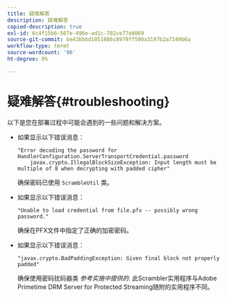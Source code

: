 ```yaml
---
title: 疑难解答
description: 疑难解答
copied-description: true
exl-id: 6c4f15b6-507e-496e-ad1c-702ce77dd069
source-git-commit: be43bbbd1051886c8979ff590a3197b2a7249b6a
workflow-type: tm+mt
source-wordcount: '96'
ht-degree: 0%

---
```


# 疑难解答{#troubleshooting}

以下是您在部署过程中可能会遇到的一些问题和解决方案。

* 如果显示以下错误消息：

   ```
   "Error decoding the password for HandlerConfiguration.ServerTransportCredential.password  
       javax.crypto.IllegalBlockSizeException: Input length must be multiple of 8 when decrypting with padded cipher"
   ```

   确保密码已使用 `ScrambleUtil` 类。

* 如果显示以下错误消息：

   ```
   "Unable to load credential from file.pfx -- possibly wrong password."
   ```

   确保在PFX文件中指定了正确的加密密码。

* 如果显示以下错误消息：

   ```
   "javax.crypto.BadPaddingException: Given final block not properly padded"
   ```

   确保使用密码扰码器类 *参考实施中提供的*. 此Scrambler实用程序与Adobe Primetime DRM Server for Protected Streaming随附的实用程序不同。
